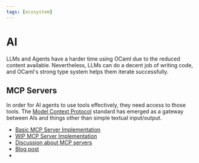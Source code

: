 ```yaml
---
tags: [ecosystem]
---
```


# AI

LLMs and Agents have a harder time using OCaml due to the reduced content available.
Nevertheless, LLMs can do a decent job of writing code, and OCaml's strong type system helps them iterate successfully.

## MCP Servers

In order for AI agents to use tools effectively, they need access to those tools.
The [Model Context Protocol](https://modelcontextprotocol.io/docs/getting-started/intro) standard has emerged as a gateway between AIs and things other than simple textual input/output.

* [Basic MCP Server Implementation](https://tangled.sh/@anil.recoil.org/ocaml-mcp)
* [WIP MCP Server Implementation](https://github.com/tmattio/ocaml-mcp)
* [Discussion about MCP servers](https://discuss.ocaml.org/t/building-ocaml-mcp-what-features-would-you-want/16914)
* [Blog post](https://anil.recoil.org/notes/cresting-the-ocaml-ai-hump)
* 
